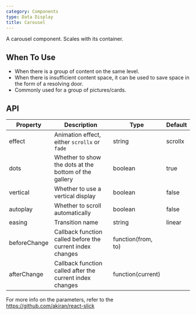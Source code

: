 ```yaml
---
category: Components
type: Data Display
title: Carousel
---
```


A carousel component. Scales with its container.

## When To Use

- When there is a group of content on the same level.
- When there is insufficient content space, it can be used to save space in the form of a resolving door.
- Commonly used for a group of pictures/cards.

## API

| Property             | Description                                         | Type     | Default                          |
|------------------|----------------------------------------------|----------|---------------------------------|
| effect           | Animation effect, either `scrollx` or `fade`   | string | scrollx |
| dots | Whether to show the dots at the bottom of the gallery                | boolean    | true |
| vertical | Whether to use a vertical display                               | boolean   | false |
| autoplay | Whether to scroll automatically                                 | boolean   | false |
| easing | Transition name                                                   | string   | linear |
| beforeChange | Callback function called before the current index changes   | function(from, to) |
| afterChange  | Callback function called after the current index changes    | function(current)  |

For more info on the parameters, refer to the https://github.com/akiran/react-slick

<style>
.ant-carousel .slick-slide {
  text-align: center;
  height: 160px;
  line-height: 160px;
  background: #364d79;
  color: #fff;
  overflow: hidden;
}
</style>
